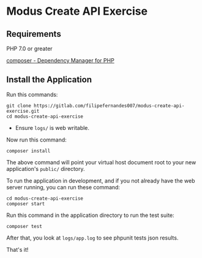 # Modus Create API Exercise

## Requirements

PHP 7.0 or greater

[composer - Dependency Manager for PHP](https://getcomposer.org/download/) 

## Install the Application

Run this commands:

    git clone https://gitlab.com/filipefernandes007/modus-create-api-exercise.git
    cd modus-create-api-exercise
    
* Ensure `logs/` is web writable. 

Now run this command:    
    
    composer install 
    
The above command will point your virtual host document root to your new application's `public/` directory.

To run the application in development, and if you not already have the web server running, you can run these command: 

	cd modus-create-api-exercise
	composer start

Run this command in the application directory to run the test suite:

	composer test

After that, you look at `logs/app.log` to see phpunit tests json results.

That's it!